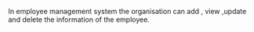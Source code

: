 In employee management system the organisation can add , view ,update and delete the information of the employee.
